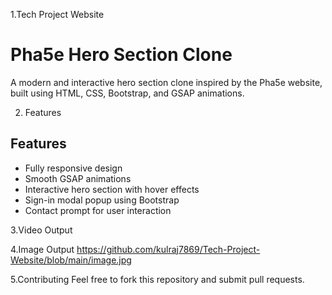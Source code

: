 1.Tech Project Website

# Pha5e Hero Section Clone
A modern and interactive hero section clone inspired by the Pha5e website, built using HTML, CSS, Bootstrap, and GSAP animations.

2. Features
## Features
- Fully responsive design
- Smooth GSAP animations
- Interactive hero section with hover effects
- Sign-in modal popup using Bootstrap
- Contact prompt for user interaction

3.Video Output

4.Image Output
https://github.com/kulraj7869/Tech-Project-Website/blob/main/image.jpg

5.Contributing
Feel free to fork this repository and submit pull requests. 
